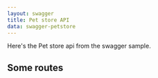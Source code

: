 ```yaml
---
layout: swagger
title: Pet store API
data: swagger-petstore
---
```


Here's the Pet store api from the swagger sample.

<!--
In this example swagger description is included in the page (using `data` front
matter). See [source file](https://raw.githubusercontent.com/jexhson/jekyll-swagger/gh-pages/_data/fruits.yml)

Data file must be in `_data` directory (see [jekyll doc](http://jekyllrb.com/docs/datafiles/)).
-->

## Some routes